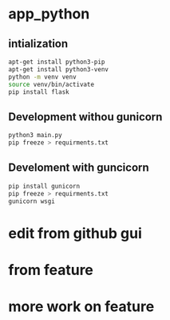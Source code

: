 # app_python

## intialization

```bash
apt-get install python3-pip
apt-get install python3-venv
python -m venv venv
source venv/bin/activate
pip install flask
```

## Development withou gunicorn

```bash
python3 main.py
pip freeze > requirments.txt

```

## Develoment with guncicorn

```bash
pip install gunicorn 
pip freeze > requirments.txt
gunicorn wsgi
```

# edit from github gui

# from feature

# more work on feature